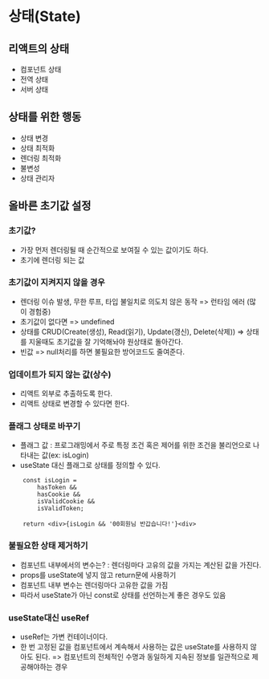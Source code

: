 # 상태(State)
## 리액트의 상태
- 컴포넌트 상태
- 전역 상태
- 서버 상태
## 상태를 위한 행동
- 상태 변경
- 상태 최적화
- 렌더링 최적화
- 불변성
- 상태 관리자

## 올바른 초기값 설정
### 초기값?
- 가장 먼저 렌더링될 때 순간적으로 보여질 수 있는 값이기도 하다.
- 초기에 렌더링 되는 값

### 초기값이 지켜지지 않을 경우
- 렌더링 이슈 발생, 무한 루프, 타입 불일치로 의도치 않은 동작 => 런타임 에러 (많이 경험중)
- 초기값이 없다면 => undefined
- 상태를 CRUD(Create(생성), Read(읽기), Update(갱신), Delete(삭제)) => 상태를 지울때도 초기값을 잘 기억해놔야 원상태로 돌아간다.
- 빈값 => null처리를 하면 불필요한 방어코드도 줄여준다.

### 업데이트가 되지 않는 값(상수)
- 리액트 외부로 추출하도록 한다.
- 리액트 상태로 변경할 수 있다면 한다.

### 플래그 상태로 바꾸기
- 플래그 값 : 프로그래밍에서 주로 특정 조건 혹은 제어를 위한 조건을 불리언으로 나타내는 값(ex: isLogin)
- useState 대신 플래그로 상태를 정의할 수 있다.

```
    const isLogin = 
        hasToken &&
        hasCookie &&
        isValidCookie &&
        isValidToken;

    return <div>{isLogin && '00회원님 반갑습니다!'}<div>
```

### 불필요한 상태 제거하기
- 컴포넌트 내부에서의 변수는? : 렌더링마다 고유의 값을 가지는 계산된 값을 가진다.
- props를 useState에 넣지 않고 return문에 사용하기
- 컴포넌트 내부 변수는 렌더링마다 고유한 값을 가짐
- 따라서 useState가 아닌 const로 상태를 선언하는게 좋은 경우도 있음

### useState대신 useRef
- useRef는 가변 컨테이너이다.
- 한 번 고정된 값을 컴포넌트에서 계속해서 사용하는 값은 useState를 사용하지 않아도 된다. => 컴포넌트의 전체적인 수명과 동일하게 지속된 정보를 일관적으로 제공해야하는 경우